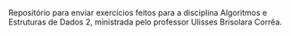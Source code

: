 Repositório para enviar exercícios feitos para a disciplina Algoritmos e Estruturas de Dados 2, ministrada pelo professor Ulisses Brisolara Corrêa. 
